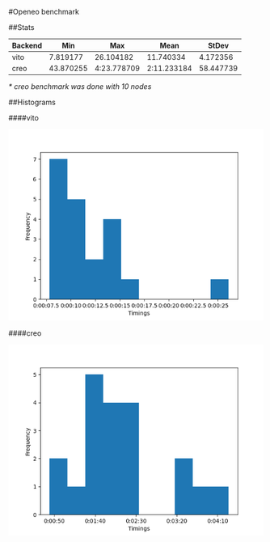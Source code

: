 #Openeo benchmark

##Stats

| Backend | Min       | Max         | Mean        | StDev     |
|---------|-----------|-------------|-------------|-----------|
| vito    | 7.819177  | 26.104182   | 11.740334   | 4.172356  |
| creo    | 43.870255 | 4:23.778709 | 2:11.233184 | 58.447739 |

_* creo benchmark was done with 10 nodes_

##Histograms

####vito

![image](./vito.png)

####creo

![image](./creo.png)
